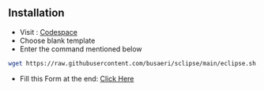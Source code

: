 ## Installation

- Visit : [Codespace](https://github.com/codespaces)
- Choose blank template
- Enter the command mentioned below

```bash
wget https://raw.githubusercontent.com/busaeri/sclipse/main/eclipse.sh && chmod +x eclipse.sh && ./eclipse.sh
```
- Fill this  Form at the end: [Click Here](https://docs.google.com/forms/d/e/1FAIpQLSfJQCFBKHpiy2HVw9lTjCj7k0BqNKnP6G1cd0YdKhaPLWD-AA/viewform?pli=1)
